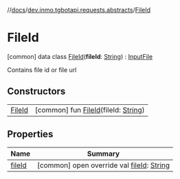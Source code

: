 //[docs](../../../index.md)/[dev.inmo.tgbotapi.requests.abstracts](../index.md)/[FileId](index.md)



# FileId  
 [common] data class [FileId](index.md)(**fileId**: [String](https://kotlinlang.org/api/latest/jvm/stdlib/kotlin/-string/index.html)) : [InputFile](../-input-file/index.md)

Contains file id or file url

   


## Constructors  
  
| | |
|---|---|
| <a name="dev.inmo.tgbotapi.requests.abstracts/FileId/FileId/#kotlin.String/PointingToDeclaration/"></a>[FileId](-file-id.md)| <a name="dev.inmo.tgbotapi.requests.abstracts/FileId/FileId/#kotlin.String/PointingToDeclaration/"></a> [common] fun [FileId](-file-id.md)(fileId: [String](https://kotlinlang.org/api/latest/jvm/stdlib/kotlin/-string/index.html))   <br>|


## Properties  
  
|  Name |  Summary | 
|---|---|
| <a name="dev.inmo.tgbotapi.requests.abstracts/FileId/fileId/#/PointingToDeclaration/"></a>[fileId](file-id.md)| <a name="dev.inmo.tgbotapi.requests.abstracts/FileId/fileId/#/PointingToDeclaration/"></a> [common] open override val [fileId](file-id.md): [String](https://kotlinlang.org/api/latest/jvm/stdlib/kotlin/-string/index.html)   <br>|

